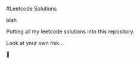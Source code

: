 #Leetcode Solutions

blah

Putting all my leetcode solutions into this repository.

Look at your own risk...

🤫
